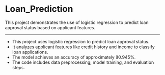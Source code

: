 # Loan_Prediction
This project demonstrates the use of logistic regression to predict loan approval status based on applicant features.

---

- This project uses logistic regression to predict loan approval status.
- It analyzes applicant features like credit history and income to classify loan applications.
- The model achieves an accuracy of approximately 80.945%.
- The code includes data preprocessing, model training, and evaluation steps.
